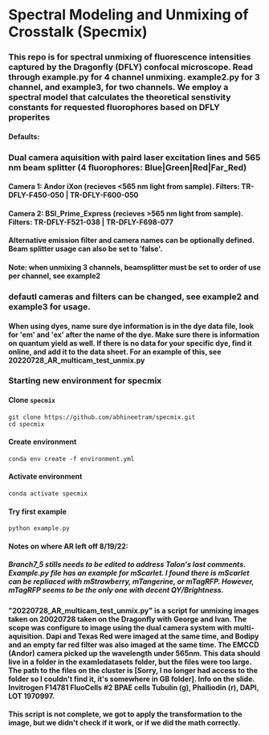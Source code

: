 # Spectral Modeling and Unmixing of Crosstalk (Specmix)
### This repo is for spectral unmixing of fluorescence intensities captured by the Dragonfly (DFLY) confocal microscope. Read through example.py for 4 channel unmixing. example2.py for 3 channel, and example3, for two channels. We employ a spectral model that calculates the theoretical senstivity constants for requested fluorophores based on DFLY properites
#### Defaults:
### Dual camera aquisition with paird laser excitation lines and 565 nm beam splitter (4 fluorophores: Blue|Green|Red|Far_Red)
####     Camera 1: Andor iXon (recieves <565 nm light from sample). Filters: TR-DFLY-F450-050 | TR-DFLY-F600-050
####    Camera 2: BSI_Prime_Express (recieves >565 nm light from sample). Filters: TR-DFLY-F521-038 | TR-DFLY-F698-077
####     Alternative emission filter and camera names can be optionally defined. Beam splitter usage can also be set to 'false'.
####        Note: when unmixing 3 channels, beamsplitter must be set to order of use per channel, see example2
### defautl cameras and filters can be changed, see example2 and example3 for usage. 
#### When using dyes, name sure dye information is in the dye data file, look for 'em' and 'ex' after the name of the dye. Make sure there is information on quantum yield as well. If there is no data for your specific dye, find it online, and add it to the data sheet. For an example of this, see 20220728_AR_multicam_test_unmix.py

### Starting new environment for specmix

#### Clone `specmix`
```
git clone https://github.com/abhineetram/specmix.git
cd specmix
```

#### Create environment
```
conda env create -f environment.yml
```

#### Activate environment
```
conda activate specmix
```

#### Try first example
```
python example.py
```
#### Notes on where AR left off 8/19/22: 
##### Branch7_5 stills needs to be edited to address Talon's last comments. Example.py file has an example for mScarlet. I found there is mScarlet can be repliaced with mStrawberry, mTangerine, or mTagRFP. However, mTagRFP seems to be the only one with decent QY/Brightness. 
#### "20220728_AR_multicam_test_unmix.py" is a script for unmixing images taken on 20020728 taken on the Dragonfly with George and Ivan. The scope was configure to image using the dual camera system with multi-aquisition. Dapi and Texas Red were imaged at the same time, and Bodipy and an empty far red filter was also imaged at the same time. The EMCCD (Andor) camera picked up the wavelength under 565nm. This data should live in a folder in the examledatasets folder, but the files were too large. The path to the files on the cluster is [Sorry, I no longer had access to the folder so I couldn't find it, it's somewhere in GB folder]. Info on the slide. Invitrogen F14781 FluoCells #2 BPAE cells Tubulin (g), Phalliodin (r), DAPI, LOT 1970997.
#### This script is not complete, we got to apply the transformation to the image, but we didn't check if it work, or if we did the math correctly.
